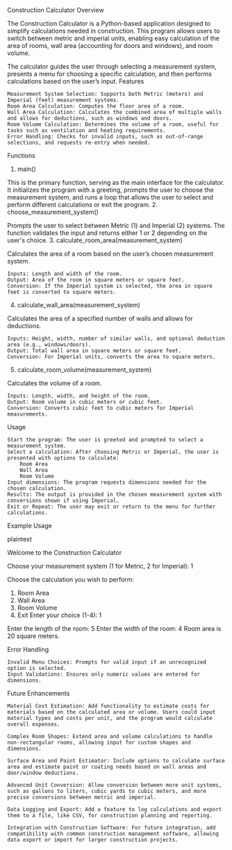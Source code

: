 Construction Calculator
Overview

The Construction Calculator is a Python-based application designed to simplify calculations needed in construction. This program allows users to switch between metric and imperial units, enabling easy calculation of the area of rooms, wall area (accounting for doors and windows), and room volume.

The calculator guides the user through selecting a measurement system, presents a menu for choosing a specific calculation, and then performs calculations based on the user’s input.
Features

    Measurement System Selection: Supports both Metric (meters) and Imperial (feet) measurement systems.
    Room Area Calculation: Computes the floor area of a room.
    Wall Area Calculation: Calculates the combined area of multiple walls and allows for deductions, such as windows and doors.
    Room Volume Calculation: Determines the volume of a room, useful for tasks such as ventilation and heating requirements.
    Error Handling: Checks for invalid inputs, such as out-of-range selections, and requests re-entry when needed.

Functions
1. main()

This is the primary function, serving as the main interface for the calculator. It initializes the program with a greeting, prompts the user to choose the measurement system, and runs a loop that allows the user to select and perform different calculations or exit the program.
2. choose_measurement_system()

Prompts the user to select between Metric (1) and Imperial (2) systems. The function validates the input and returns either 1 or 2 depending on the user's choice.
3. calculate_room_area(measurement_system)

Calculates the area of a room based on the user’s chosen measurement system.

    Inputs: Length and width of the room.
    Output: Area of the room in square meters or square feet.
    Conversion: If the Imperial system is selected, the area in square feet is converted to square meters.

4. calculate_wall_area(measurement_system)

Calculates the area of a specified number of walls and allows for deductions.

    Inputs: Height, width, number of similar walls, and optional deduction area (e.g., windows/doors).
    Output: Total wall area in square meters or square feet.
    Conversion: For Imperial units, converts the area to square meters.

5. calculate_room_volume(measurement_system)

Calculates the volume of a room.

    Inputs: Length, width, and height of the room.
    Output: Room volume in cubic meters or cubic feet.
    Conversion: Converts cubic feet to cubic meters for Imperial measurements.

Usage

    Start the program: The user is greeted and prompted to select a measurement system.
    Select a calculation: After choosing Metric or Imperial, the user is presented with options to calculate:
        Room Area
        Wall Area
        Room Volume
    Input dimensions: The program requests dimensions needed for the chosen calculation.
    Results: The output is provided in the chosen measurement system with conversions shown if using Imperial.
    Exit or Repeat: The user may exit or return to the menu for further calculations.

Example Usage

plaintext

Welcome to the Construction Calculator

Choose your measurement system (1 for Metric, 2 for Imperial): 1

Choose the calculation you wish to perform:
1. Room Area
2. Wall Area
3. Room Volume
4. Exit
Enter your choice (1-4): 1

Enter the length of the room: 5
Enter the width of the room: 4
Room area is 20 square meters.

Error Handling

    Invalid Menu Choices: Prompts for valid input if an unrecognized option is selected.
    Input Validations: Ensures only numeric values are entered for dimensions.

Future Enhancements

    Material Cost Estimation: Add functionality to estimate costs for materials based on the calculated area or volume. Users could input material types and costs per unit, and the program would calculate overall expenses.

    Complex Room Shapes: Extend area and volume calculations to handle non-rectangular rooms, allowing input for custom shapes and dimensions.

    Surface Area and Paint Estimator: Include options to calculate surface area and estimate paint or coating needs based on wall areas and door/window deductions.

    Advanced Unit Conversion: Allow conversion between more unit systems, such as gallons to liters, cubic yards to cubic meters, and more precise conversions between metric and imperial.

    Data Logging and Export: Add a feature to log calculations and export them to a file, like CSV, for construction planning and reporting.

    Integration with Construction Software: For future integration, add compatibility with common construction management software, allowing data export or import for larger construction projects.

